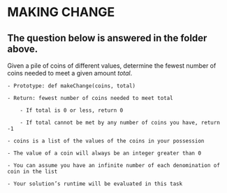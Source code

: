 # MAKING CHANGE

## The question below is answered in the folder above.
Given a pile of coins of different values, determine the fewest number of coins needed to meet a given amount _total_.

    - Prototype: def makeChange(coins, total)

    - Return: fewest number of coins needed to meet total

        - If total is 0 or less, return 0

        - If total cannot be met by any number of coins you have, return -1

    - coins is a list of the values of the coins in your possession

    - The value of a coin will always be an integer greater than 0

    - You can assume you have an infinite number of each denomination of coin in the list

    - Your solution’s runtime will be evaluated in this task